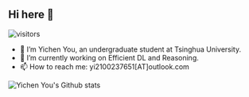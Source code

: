 ## Hi here 👋
![visitors](https://komarev.com/ghpvc/?username=youyc22)
- 🌱 I’m Yichen You, an undergraduate student at Tsinghua University.
- 🔭 I’m currently working on Efficient DL and Reasoning.
- 📫 How to reach me: yi2100237651[AT]outlook.com
<!--- 💻 I'm a member of the Software Department of THUEE, responsible for leading the front-end of eesast.com.-->

<!--### :bar_chart: Metrics!-->

![Yichen You's Github stats](https://github-readme-stats.vercel.app/api?username=youyc22&show_icons=true&count_private=true&theme=tokyonight&border_color=000000&title_color=0366D6&bg_color=45,0D1117,0D1117,7223DA)

<!--![Yichen You's Top Langs](https://github-readme-stats.vercel.app/api/top-langs/?username=youyc22&langs_count=10&layout=compact&count_private=true&theme=tokyonight&border_color=000000&title_color=0366D6&bg_color=45,0D1117,0D1117,7223DA)

-->

<!--
**youyc22/youyc22** is a ✨ _special_ ✨ repository because its `README.md` (this file) appears on your GitHub profile.

Here are some ideas to get you started:


-->
